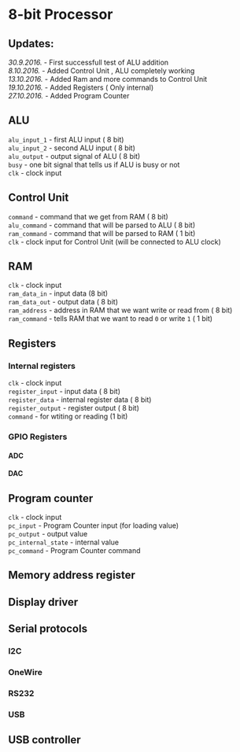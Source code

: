 # 8-bit Processor

## Updates:
*30.9.2016.* - First successfull test of ALU addition  
*8.10.2016.* - Added Control Unit , ALU completely working  
*13.10.2016.* - Added Ram and more commands to Control Unit  
*19.10.2016.* - Added Registers ( Only internal)  
*27.10.2016.* - Added Program Counter

## ALU    
`alu_input_1` - first ALU input ( 8 bit)  
`alu_input_2` - second ALU input ( 8 bit)  
`alu_output` - output signal of ALU ( 8 bit)  
`busy` - one bit signal that tells us if ALU is busy or not  
`clk` - clock input  

## Control Unit     
`command` - command that we get from RAM ( 8 bit)   
`alu_command` - command that will be parsed to ALU ( 8 bit)     
`ram_command` - command that will be parsed to RAM ( 1 bit)   
`clk` - clock input for Control Unit (will be connected to ALU clock)    

## RAM     
`clk` - clock input    
`ram_data_in` - input data (8 bit)  
`ram_data_out` - output data ( 8 bit)    
`ram_address` - address in RAM that we want write or read from ( 8 bit)  
`ram_command` - tells RAM that we  want to read `0` or write `1` ( 1 bit)     

## Registers
### Internal registers
`clk` - clock input  
`register_input` - input data ( 8 bit)  
`register_data` - internal register data ( 8 bit)   
`register_output` - register output ( 8 bit)   
`command`  - for wtiting or reading (1 bit)   

### GPIO Registers
#### ADC
#### DAC

## Program counter
`clk` - clock input     
`pc_input` - Program Counter input (for loading value)      
`pc_output` - output value   
`pc_internal_state` - internal value   
`pc_command` - Program Counter command   

## Memory address register

## Display driver

## Serial protocols
### I2C
### OneWire
### RS232
### USB

## USB controller
